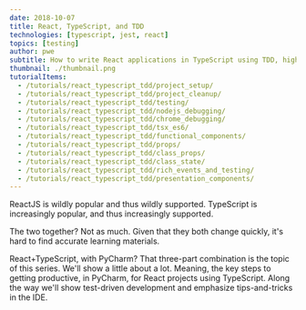 ```yaml
---
date: 2018-10-07
title: React, TypeScript, and TDD
technologies: [typescript, jest, react]
topics: [testing]
author: pwe
subtitle: How to write React applications in TypeScript using TDD, highlighting features of the IDE
thumbnail: ./thumbnail.png
tutorialItems:
  - /tutorials/react_typescript_tdd/project_setup/
  - /tutorials/react_typescript_tdd/project_cleanup/
  - /tutorials/react_typescript_tdd/testing/
  - /tutorials/react_typescript_tdd/nodejs_debugging/
  - /tutorials/react_typescript_tdd/chrome_debugging/
  - /tutorials/react_typescript_tdd/tsx_es6/
  - /tutorials/react_typescript_tdd/functional_components/
  - /tutorials/react_typescript_tdd/props/
  - /tutorials/react_typescript_tdd/class_props/
  - /tutorials/react_typescript_tdd/class_state/
  - /tutorials/react_typescript_tdd/rich_events_and_testing/
  - /tutorials/react_typescript_tdd/presentation_components/
---
```


ReactJS is wildly popular and thus wildly supported. TypeScript is increasingly popular, 
and thus increasingly supported.

The two together? Not as much. Given that they both change quickly, it's
hard to find accurate learning materials.

React+TypeScript, with PyCharm? That three-part combination is the topic
of this series. We'll show a little about a lot. Meaning, the key steps
to getting productive, in PyCharm, for React projects using TypeScript. Along
the way we'll show test-driven development and emphasize tips-and-tricks in
the IDE.

